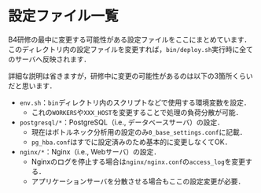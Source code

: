# 設定ファイル一覧

B4研修の最中に変更する可能性がある設定ファイルをここにまとめています．このディレクトリ内の設定ファイルを変更すれば，`bin/deploy.sh`実行時に全てのサーバへ反映されます．

詳細な説明は省きますが，研修中に変更の可能性があるのは以下の3箇所くらいだと思います．

- `env.sh`：`bin`ディレクトリ内のスクリプトなどで使用する環境変数を設定．
    - これの`WORKERS`や`XXX_HOST`を変更することで処理の負荷分散が可能．
- `postgresql/*`：PostgreSQL（i.e., データベースサーバ）の設定．
    - 現在はボトルネック分析用の設定のみ`0_base_settings.conf`に記載．
    - `pg_hba.conf`はすでに設定済みのため基本的に変更しなくてOK．
- `nginx/*`：Nginx（i.e., Webサーバ）の設定．
    - Nginxのログを停止する場合は`nginx/nginx.conf`の`access_log`を変更する．
    - アプリケーションサーバを分散させる場合もここの設定変更が必要．
